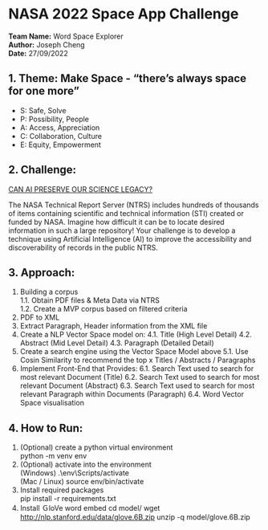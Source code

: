 # NASA 2022 Space App Challenge 

**Team Name:** Word Space Explorer  
**Author:** Joseph Cheng  
**Date:** 27/09/2022  

## 1. Theme: **Make Space - “there’s always space for one more”**
- S: Safe, Solve
- P: Possibility, People
- A: Access, Appreciation
- C: Collaboration, Culture
- E: Equity, Empowerment

## 2. Challenge:  
[CAN AI PRESERVE OUR SCIENCE LEGACY?](https://2022.spaceappschallenge.org/challenges/2022-challenges/science-legacy/details )

The NASA Technical Report Server (NTRS) includes hundreds of thousands of items containing scientific and technical information (STI) created or funded by NASA. Imagine how difficult it can be to locate desired information in such a large repository! Your challenge is to develop a technique using Artificial Intelligence (AI) to improve the accessibility and discoverability of records in the public NTRS.


## 3. Approach:

1. Building a corpus  
  1.1. Obtain PDF files & Meta Data via NTRS  
  1.2. Create a MVP corpus based on filtered criteria  
2. PDF to XML
3. Extract Paragraph, Header information from the XML file
4. Create a NLP Vector Space model on:
    4.1. Title (High Level Detail)
    4.2. Abstract (Mid Level Detail)
    4.3. Paragraph (Detailed Detail)
5. Create a search engine using the Vector Space Model above
    5.1. Use Cosin Similarity to recommend the top x Titles / Abstracts / Paragraphs
6. Implement Front-End that Provides:
    6.1. Search Text used to search for most relevant Document (Title)
    6.2. Search Text used to search for most relevant Document (Abstract)
    6.3. Search Text used to search for most relevant Paragraph within Documents (Paragraph)
    6.4. Word Vector Space visualisation


## 4. How to Run:
1. (Optional) create a python virtual environment  
    python -m venv env
2. (Optional) activate into the environment  
    (Windows) .\env\Scripts/activate  
    (Mac / Linux) source env/bin/activate
3. Install required packages  
    pip install -r requirements.txt
4. Install ＧloVe word embed
    cd model/
    wget http://nlp.stanford.edu/data/glove.6B.zip
    unzip -q model/glove.6B.zip